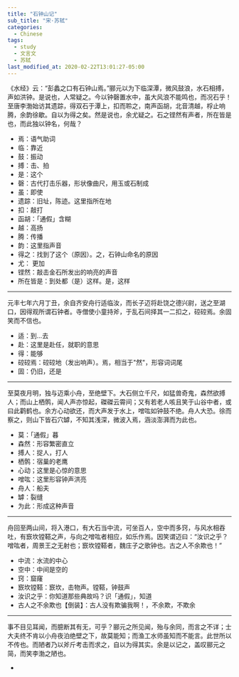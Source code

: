 ```yaml
---
title: "石钟山记"
sub_title: "宋·苏轼"
categories:
  - Chinese
tags:
  - study
  - 文言文
  - 苏轼
last_modified_at: 2020-02-22T13:01:27-05:00
---
```


《水经》云：“彭蠡之口有石钟山焉。”郦元以为下临深潭，微风鼓浪，水石相搏，声如洪钟。是说也，人常疑之。今以钟磬置水中，虽大风浪不能鸣也，而况石乎！至唐李渤始访其遗踪，得双石于潭上，扣而聆之，南声函胡，北音清越，桴止响腾，余韵徐歇。自以为得之矣。然是说也，余尤疑之。石之铿然有声者，所在皆是也，而此独以钟名，何哉？

* 焉：语气助词
* 临：靠近
* 鼓：振动
* 搏：击、拍
* 是：这个
* 磬：古代打击乐器，形状像曲尺，用玉或石制成
* 虽：即使
* 遗踪：旧址，陈迹。这里指所在地
* 扣：敲打
* 函胡：「通假」含糊
* 越：高扬
* 腾：传播
* 韵：这里指声音
* 得之：找到了这个（原因）。之，石钟山命名的原因
* 尤： 更加
* 铿然：敲击金石所发出的响亮的声音
* 所在皆是：到处都（是）这样。是，这样

***

元丰七年六月丁丑，余自齐安舟行适临汝，而长子迈将赴饶之德兴尉，送之至湖口，因得观所谓石钟者。寺僧使小童持斧，于乱石间择其一二扣之，硿硿焉。余固笑而不信也。

* 适：到…去
* 赴：这里是赴任，就职的意思
* 得：能够
* 硿硿焉：硿硿地（发出响声）。焉，相当于"然"，形容词词尾
* 固：仍旧，还是

***

至莫夜月明，独与迈乘小舟，至绝壁下。大石侧立千尺，如猛兽奇鬼，森然欲搏人；而山上栖鹘，闻人声亦惊起，磔磔云霄间；又有若老人咳且笑于山谷中者，或曰此鹳鹤也。余方心动欲还，而大声发于水上，噌吰如钟鼓不绝。舟人大恐。徐而察之，则山下皆石穴罅，不知其浅深，微波入焉，涵淡澎湃而为此也。

* 莫：「通假」暮
* 森然：形容繁密直立 
* 搏人：捉人，打人
* 栖鹘：宿巢的老鹰
* 心动；这里是心惊的意思
* 噌吰：这里形容钟声洪亮
* 舟人：船夫
* 罅：裂缝
* 为此：形成这种声音

***

舟回至两山间，将入港口，有大石当中流，可坐百人，空中而多窍，与风水相吞吐，有窾坎镗鞳之声，与向之噌吰者相应，如乐作焉。因笑谓迈曰：“汝识之乎？噌吰者，周景王之无射也；窾坎镗鞳者，魏庄子之歌钟也。古之人不余欺也！”

* 中流：水流的中心
* 空中：中间是空的
* 窍：窟窿
* 窾坎镗鞳：窾坎，击物声。镗鞳，钟鼓声
* 汝识之乎：你知道那些典故吗？识「通假」，知道
* 古人之不余欺也【倒装】：古人没有欺骗我啊！，不余欺，不欺余

***

事不目见耳闻，而臆断其有无，可乎？郦元之所见闻，殆与余同，而言之不详；士大夫终不肯以小舟夜泊绝壁之下，故莫能知；而渔工水师虽知而不能言。此世所以不传也。而陋者乃以斧斤考击而求之，自以为得其实。余是以记之，盖叹郦元之简，而笑李渤之陋也。

*
